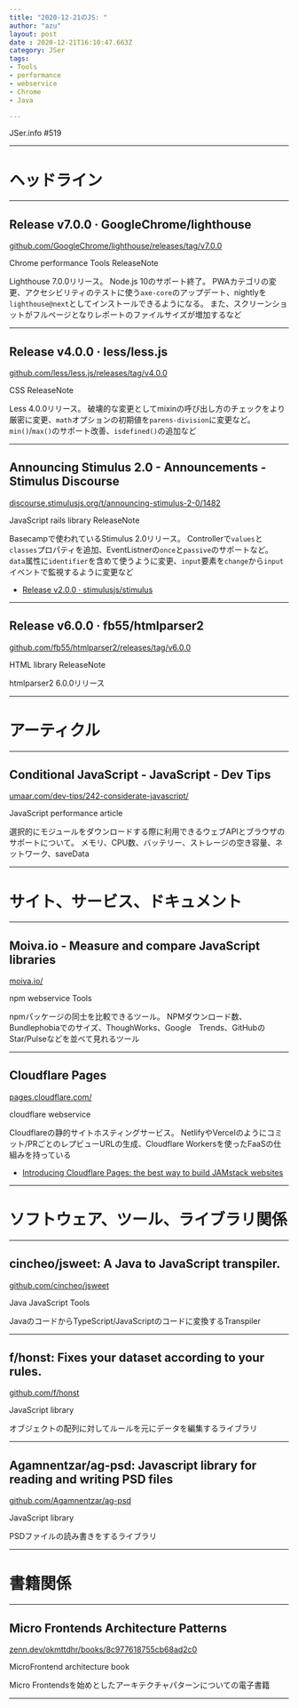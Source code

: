 ```yaml
---
title: "2020-12-21のJS: "
author: "azu"
layout: post
date : 2020-12-21T16:10:47.663Z
category: JSer
tags:
- Tools
- performance
- webservice
- Chrome
- Java

---
```


JSer.info #519

----

<h1 class="site-genre">ヘッドライン</h1>

----

## Release v7.0.0 · GoogleChrome/lighthouse
[github.com/GoogleChrome/lighthouse/releases/tag/v7.0.0](https://github.com/GoogleChrome/lighthouse/releases/tag/v7.0.0 "Release v7.0.0 · GoogleChrome/lighthouse")
<p class="jser-tags jser-tag-icon"><span class="jser-tag">Chrome</span> <span class="jser-tag">performance</span> <span class="jser-tag">Tools</span> <span class="jser-tag">ReleaseNote</span></p>

Lighthouse 7.0.0リリース。
Node.js 10のサポート終了。
PWAカテゴリの変更、アクセシビリティのテストに使う`axe-core`のアップデート、nightlyを`lighthouse@next`としてインストールできるようになる。
また、スクリーンショットがフルページとなりレポートのファイルサイズが増加するなど


----

## Release v4.0.0 · less/less.js
[github.com/less/less.js/releases/tag/v4.0.0](https://github.com/less/less.js/releases/tag/v4.0.0 "Release v4.0.0 · less/less.js")
<p class="jser-tags jser-tag-icon"><span class="jser-tag">CSS</span> <span class="jser-tag">ReleaseNote</span></p>

Less 4.0.0リリース。
破壊的な変更としてmixinの呼び出し方のチェックをより厳密に変更、`math`オプションの初期値を`parens-division`に変更など。
`min()`/`max()`のサポート改善、`isdefined()`の追加など


----

## Announcing Stimulus 2.0 - Announcements - Stimulus Discourse
[discourse.stimulusjs.org/t/announcing-stimulus-2-0/1482](https://discourse.stimulusjs.org/t/announcing-stimulus-2-0/1482 "Announcing Stimulus 2.0 - Announcements - Stimulus Discourse")
<p class="jser-tags jser-tag-icon"><span class="jser-tag">JavaScript</span> <span class="jser-tag">rails</span> <span class="jser-tag">library</span> <span class="jser-tag">ReleaseNote</span></p>

Basecampで使われているStimulus 2.0リリース。
Controllerで`values`と`classes`プロパティを追加、EventListnerの`once`と`passive`のサポートなど。
`data`属性に`identifier`を含めて使うように変更、`input`要素を`change`から`input`イベントで監視するように変更など

- [Release v2.0.0 · stimulusjs/stimulus](https://github.com/stimulusjs/stimulus/releases/tag/v2.0.0 "Release v2.0.0 · stimulusjs/stimulus")

----

## Release v6.0.0 · fb55/htmlparser2
[github.com/fb55/htmlparser2/releases/tag/v6.0.0](https://github.com/fb55/htmlparser2/releases/tag/v6.0.0 "Release v6.0.0 · fb55/htmlparser2")
<p class="jser-tags jser-tag-icon"><span class="jser-tag">HTML</span> <span class="jser-tag">library</span> <span class="jser-tag">ReleaseNote</span></p>

htmlparser2 6.0.0リリース


----
<h1 class="site-genre">アーティクル</h1>

----

## Conditional JavaScript - JavaScript - Dev Tips
[umaar.com/dev-tips/242-considerate-javascript/](https://umaar.com/dev-tips/242-considerate-javascript/ "Conditional JavaScript - JavaScript - Dev Tips")
<p class="jser-tags jser-tag-icon"><span class="jser-tag">JavaScript</span> <span class="jser-tag">performance</span> <span class="jser-tag">article</span></p>

選択的にモジュールをダウンロードする際に利用できるウェブAPIとブラウザのサポートについて。
メモリ、CPU数、バッテリー、ストレージの空き容量、ネットワーク、saveData


----
<h1 class="site-genre">サイト、サービス、ドキュメント</h1>

----

## Moiva.io - Measure and compare JavaScript libraries
[moiva.io/](https://moiva.io/ "Moiva.io - Measure and compare JavaScript libraries")
<p class="jser-tags jser-tag-icon"><span class="jser-tag">npm</span> <span class="jser-tag">webservice</span> <span class="jser-tag">Tools</span></p>

npmパッケージの同士を比較できるツール。
NPMダウンロード数、Bundlephobiaでのサイズ、ThoughWorks、Google　Trends、GitHubのStar/Pulseなどを並べて見れるツール


----

## Cloudflare Pages
[pages.cloudflare.com/](https://pages.cloudflare.com/ "Cloudflare Pages")
<p class="jser-tags jser-tag-icon"><span class="jser-tag">cloudflare</span> <span class="jser-tag">webservice</span></p>

Cloudflareの静的サイトホスティングサービス。
NetlifyやVercelのようにコミット/PRごとのレプビューURLの生成、Cloudflare Workersを使ったFaaSの仕組みを持っている

- [Introducing Cloudflare Pages: the best way to build JAMstack websites](https://blog.cloudflare.com/cloudflare-pages/ "Introducing Cloudflare Pages: the best way to build JAMstack websites")

----
<h1 class="site-genre">ソフトウェア、ツール、ライブラリ関係</h1>

----

## cincheo/jsweet: A Java to JavaScript transpiler.
[github.com/cincheo/jsweet](https://github.com/cincheo/jsweet "cincheo/jsweet: A Java to JavaScript transpiler.")
<p class="jser-tags jser-tag-icon"><span class="jser-tag">Java</span> <span class="jser-tag">JavaScript</span> <span class="jser-tag">Tools</span></p>

JavaのコードからTypeScript/JavaScriptのコードに変換するTranspiler


----

## f/honst: Fixes your dataset according to your rules.
[github.com/f/honst](https://github.com/f/honst "f/honst: Fixes your dataset according to your rules.")
<p class="jser-tags jser-tag-icon"><span class="jser-tag">JavaScript</span> <span class="jser-tag">library</span></p>

オブジェクトの配列に対してルールを元にデータを編集するライブラリ


----

## Agamnentzar/ag-psd: Javascript library for reading and writing PSD files
[github.com/Agamnentzar/ag-psd](https://github.com/Agamnentzar/ag-psd "Agamnentzar/ag-psd: Javascript library for reading and writing PSD files")
<p class="jser-tags jser-tag-icon"><span class="jser-tag">JavaScript</span> <span class="jser-tag">library</span></p>

PSDファイルの読み書きをするライブラリ


----
<h1 class="site-genre">書籍関係</h1>

----

## Micro Frontends Architecture Patterns
[zenn.dev/okmttdhr/books/8c977618755cb68ad2c0](https://zenn.dev/okmttdhr/books/8c977618755cb68ad2c0 "Micro Frontends Architecture Patterns")
<p class="jser-tags jser-tag-icon"><span class="jser-tag">MicroFrontend</span> <span class="jser-tag">architecture</span> <span class="jser-tag">book</span></p>

Micro Frontendsを始めとしたアーキテクチャパターンについての電子書籍


----
